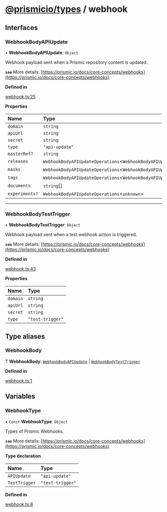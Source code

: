 # [@prismicio/types](README.md) / webhook

## Interfaces

### WebhookBodyAPIUpdate

• **WebhookBodyAPIUpdate**: `Object`

Webhook payload sent when a Prismic repository content is updated.

**`see`** More details: [https://prismic.io/docs/core-concepts/webhooks](https://prismic.io/docs/core-concepts/webhooks)

**Defined in**

[webhook.ts:25](https://github.com/prismicio/prismic-types/blob/d15dccd/src/webhook.ts#L25)

**Properties**

| Name | Type |
| :------ | :------ |
| `domain` | `string` |
| `apiUrl` | `string` |
| `secret` | `string` |
| `type` | ``"api-update"`` |
| `masterRef?` | `string` |
| `releases` | `WebhookBodyAPIUpdateOperations`<`WebhookBodyAPIUpdateRelease`\> |
| `masks` | `WebhookBodyAPIUpdateOperations`<`WebhookBodyAPIUpdateMask`\> |
| `tags` | `WebhookBodyAPIUpdateOperations`<`WebhookBodyAPIUpdateTag`\> |
| `documents` | `string`[] |
| `experiments?` | `WebhookBodyAPIUpdateOperations`<`unknown`\> |

</details>

___

### WebhookBodyTestTrigger

• **WebhookBodyTestTrigger**: `Object`

Webhook payload sent when a test webhook action is triggered.

**`see`** More details: [https://prismic.io/docs/core-concepts/webhooks](https://prismic.io/docs/core-concepts/webhooks)

**Defined in**

[webhook.ts:43](https://github.com/prismicio/prismic-types/blob/d15dccd/src/webhook.ts#L43)

**Properties**

| Name | Type |
| :------ | :------ |
| `domain` | `string` |
| `apiUrl` | `string` |
| `secret` | `string` |
| `type` | ``"test-trigger"`` |

</details>

## Type aliases

### WebhookBody

Ƭ **WebhookBody**: [`WebhookBodyAPIUpdate`](#webhookbodyapiupdate) \| [`WebhookBodyTestTrigger`](#webhookbodytesttrigger)

**Defined in**

[webhook.ts:1](https://github.com/prismicio/prismic-types/blob/d15dccd/src/webhook.ts#L1)

## Variables

### WebhookType

• `Const` **WebhookType**: `Object`

Types of Prismic Webhooks.

**`see`** More details: [https://prismic.io/docs/core-concepts/webhooks](https://prismic.io/docs/core-concepts/webhooks)

**Type declaration**

| Name | Type |
| :------ | :------ |
| `APIUpdate` | ``"api-update"`` |
| `TestTrigger` | ``"test-trigger"`` |

**Defined in**

[webhook.ts:8](https://github.com/prismicio/prismic-types/blob/d15dccd/src/webhook.ts#L8)
